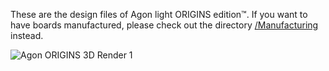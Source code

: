These are the design files of Agon light ORIGINS edition™. If you want to have boards manufactured, please check out the directory <a href="https://github.com/TheByteAttic/AgonORIGINS/tree/main/Manufacturing">/Manufacturing</a> instead.

![Agon ORIGINS 3D Render 1](https://github.com/TheByteAttic/AgonORIGINS/assets/69539226/71b82858-e2cf-40dd-a7ec-f416f9f1727e)
